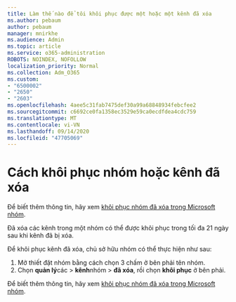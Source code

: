 ```yaml
---
title: Làm thế nào để tôi khôi phục được một hoặc một kênh đã xóa
ms.author: pebaum
author: pebaum
manager: mnirkhe
ms.audience: Admin
ms.topic: article
ms.service: o365-administration
ROBOTS: NOINDEX, NOFOLLOW
localization_priority: Normal
ms.collection: Adm_O365
ms.custom:
- "6500002"
- "2650"
- "2603"
ms.openlocfilehash: 4aee5c31fab7475def30a99a68848934febcfee2
ms.sourcegitcommit: c6692ce0fa1358ec3529e59ca0ecdfdea4cdc759
ms.translationtype: MT
ms.contentlocale: vi-VN
ms.lasthandoff: 09/14/2020
ms.locfileid: "47705069"
---
```

# <a name="how-to-restore-a-deleted-team-or-channel"></a>Cách khôi phục nhóm hoặc kênh đã xóa

Để biết thêm thông tin, hãy xem [khôi phục nhóm đã xóa trong Microsoft nhóm](https://blogs.technet.microsoft.com/skypehybridguy/2017/07/23/restoring-a-deleted-team-in-microsoft-teams).

Đã xóa các kênh trong một nhóm có thể được khôi phục trong tối đa 21 ngày sau khi kênh đã bị xóa.

Để khôi phục kênh đã xóa, chủ sở hữu nhóm có thể thực hiện như sau:

1. Mở thiết đặt nhóm bằng cách chọn 3 chấm ở bên phải tên nhóm.
2. Chọn **quản lý**các  >  **kênh**nhóm  >  **đã xóa**, rồi chọn **khôi phục** ở bên phải.

Để biết thêm thông tin, hãy xem [khôi phục nhóm đã xóa trong Microsoft nhóm](https://blogs.technet.microsoft.com/skypehybridguy/2017/07/23/restoring-a-deleted-team-in-microsoft-teams).